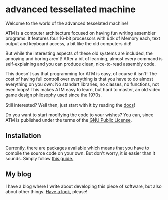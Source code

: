 # advanced tessellated machine

Welcome to the world of the advanced tesselated machine!

ATM is a computer architecture focused on having fun writing assembler programs.
It features four 16-bit processors with 64k of Memory each, text output and keyboard access,
a bit like the old computers did!

But while the interesting aspects of these old systems are
included, the annoying and boring aren't! After a bit of learning, almost every command is
self-explaining and you can produce clean, nice-to-read assembly code.

This doesn't say that programming for ATM is easy, of course it isn't! The cost of having
full controll over everything is that you have to do almost everything on you own: No standart
libraries, no classes, no functions, not even loops! This makes ATM easy to learn, but hard to
master, an old video game design philosophy used since the 1970s.

Still interested? Well then, just start with it by reading the [docs](share/doc/atm/md/README.md)!

Do you want to start modifying the code to your wishes? You can, since ATM is published under
the terms of the [GNU Public License](LICENSE).

## Installation

Currently, there are packages available which means that you have to compile the source code on
your own. But don't worry, it is easier than it sounds. Simply follow [this guide.](share/doc/atm/md/Installation.md)

## My blog

I have a blog where I write about developing this piece of software, but also about other things.
[Have a look](https://janonard.tumblr.com), please!
